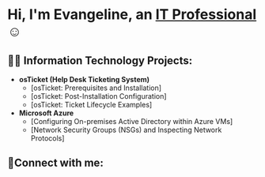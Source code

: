 <h1>Hi, I'm Evangeline, an <a href="https://www.linkedin.com/in/evangeline-joy-t-9228a9259/">IT Professional</a>☺</h1>

<h2>👨‍💻 Information Technology Projects:</h2>

- <b>osTicket (Help Desk Ticketing System)</b>
  - [osTicket: Prerequisites and Installation]
  - [osTicket: Post-Installation Configuration]
  - [osTicket: Ticket Lifecycle Examples]
- <b>Microsoft Azure</b>
  - [Configuring On-premises Active Directory within Azure VMs]
  - [Network Security Groups (NSGs) and Inspecting Network Protocols]

<h2>🤳Connect with me:</h2>


[twitter]: 
[instagram]: 
[linkedin]: https://www.linkedin.com/in/evangeline-joy-t-9228a9259/
